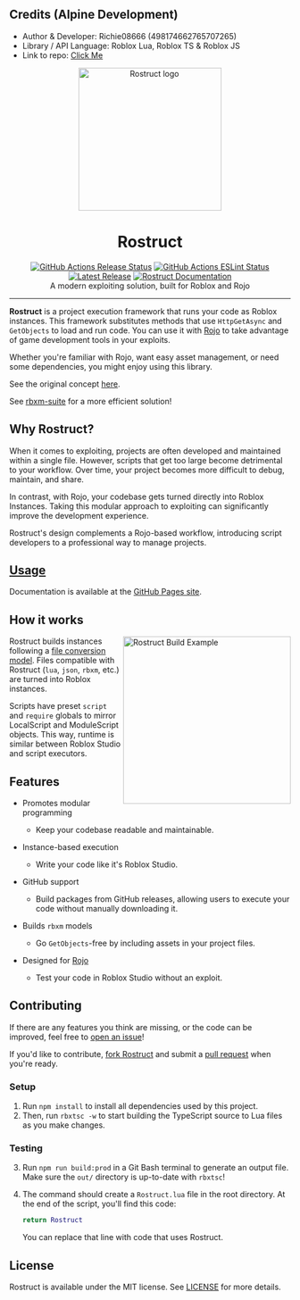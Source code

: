 ## Credits (Alpine Development)
* Author & Developer: Richie08666 (498174662765707265)
* Library / API Language: Roblox Lua, Roblox TS & Roblox JS
* Link to repo: [Click Me](https://github.com/richie0866/rbxm-suite)

<div align="center">
	<a href="https://richie0866.github.io/Rostruct"><img src="https://raw.githubusercontent.com/richie0866/Rostruct/main/img/Rostruct.svg" alt="Rostruct logo" width="256"></img></a>
	<h1>Rostruct</h1>
	<a href="https://github.com/richie0866/Rostruct/actions/workflows/release.yml"><img src="https://github.com/richie0866/Rostruct/actions/workflows/release.yml/badge.svg" alt="GitHub Actions Release Status" /></a>
	<a href="https://github.com/richie0866/Rostruct/actions/workflows/eslint.yml"><img src="https://github.com/richie0866/Rostruct/actions/workflows/eslint.yml/badge.svg" alt="GitHub Actions ESLint Status" /></a>
	<a href="https://github.com/richie0866/Rostruct/releases/latest"><img src="https://img.shields.io/github/v/release/richie0866/Rostruct?include_prereleases" alt="Latest Release" /></a>
	<a href="https://richie0866.github.io/Rostruct"><img src="https://img.shields.io/badge/docs-website-blue.svg" alt="Rostruct Documentation" /></a>
	<br>
	A modern exploiting solution, built for Roblox and Rojo
</div>

---

**Rostruct** is a project execution framework that runs your code as Roblox instances. This framework substitutes methods that use `HttpGetAsync` and `GetObjects` to load and run code. You can use it with [Rojo](https://rojo.space/) to take advantage of game development tools in your exploits.

Whether you're familiar with Rojo, want easy asset management, or need some dependencies, you might enjoy using this library. 

See the original concept [here](https://v3rmillion.net/showthread.php?tid=1081675).

See [rbxm-suite](https://github.com/richie0866/rbxm-suite) for a more efficient solution!

## Why Rostruct?

When it comes to exploiting, projects are often developed and maintained within a single file. However, scripts that get too large become detrimental to your workflow. Over time, your project becomes more difficult to debug, maintain, and share.

In contrast, with Rojo, your codebase gets turned directly into Roblox Instances. Taking this modular approach to exploiting can significantly improve the development experience.

Rostruct's design complements a Rojo-based workflow, introducing script developers to a professional way to manage projects.

## [Usage](https://richie0866.github.io/Rostruct)

Documentation is available at the [GitHub Pages site](https://richie0866.github.io/Rostruct).

## How it works

<img src="https://raw.githubusercontent.com/richie0866/Rostruct/main/img/example-vscode-and-roblox.png" align="right"
     alt="Rostruct Build Example" height="300">

Rostruct builds instances following a [file conversion model](https://richie0866.github.io/Rostruct/api-reference/file-conversion/). Files compatible with Rostruct (`lua`, `json`, `rbxm`, etc.) are turned into Roblox instances.

Scripts have preset `script` and `require` globals to mirror LocalScript and ModuleScript objects. This way, runtime is similar between Roblox Studio and script executors.

## Features

* Promotes modular programming
  * Keep your codebase readable and maintainable.

* Instance-based execution
  * Write your code like it's Roblox Studio.

* GitHub support
  * Build packages from GitHub releases, allowing users to execute your code without manually downloading it.

* Builds `rbxm` models
  * Go `GetObjects`-free by including assets in your project files.

* Designed for [Rojo](https://github.com/rojo-rbx/rojo#readme)
  * Test your code in Roblox Studio without an exploit.

## Contributing

If there are any features you think are missing, or the code can be improved, feel free to [open an issue](https://github.com/richie0866/Rostruct/issues)!

If you'd like to contribute, [fork Rostruct](https://docs.github.com/en/get-started/quickstart/fork-a-repo) and submit a [pull request](https://docs.github.com/en/github/collaborating-with-pull-requests/proposing-changes-to-your-work-with-pull-requests/about-pull-requests) when you're ready.

### Setup

1. Run `npm install` to install all dependencies used by this project.
2. Then, run `rbxtsc -w` to start building the TypeScript source to Lua files as you make changes.

### Testing

3. Run `npm run build:prod` in a Git Bash terminal to generate an output file. Make sure the `out/` directory is up-to-date with `rbxtsc`!
4. The command should create a `Rostruct.lua` file in the root directory. At the end of the script, you'll find this code:
   
   ```lua
   return Rostruct
   ```
   You can replace that line with code that uses Rostruct.

## License

Rostruct is available under the MIT license. See [LICENSE](https://github.com/richie0866/Rostruct/blob/main/LICENSE) for more details.
